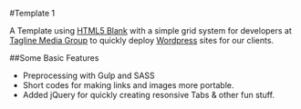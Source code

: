 #Template 1

A Template using [HTML5 Blank](http://html5blank.com/) with a simple grid system for developers at [Tagline Media Group](http://taglinegroup.com) to quickly deploy [Wordpress](https://wordpress.org) sites for our clients. 

##Some Basic Features
* Preprocessing with Gulp and SASS
* Short codes for making links and images more portable.
* Added jQuery for quickly creating resonsive Tabs & other fun stuff.

